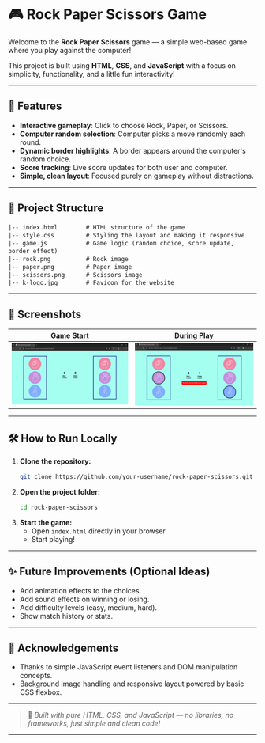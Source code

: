 
# 🎮 Rock Paper Scissors Game

Welcome to the **Rock Paper Scissors** game — a simple web-based game where you play against the computer!

This project is built using **HTML**, **CSS**, and **JavaScript** with a focus on simplicity, functionality, and a little fun interactivity!

---

## 🚀 Features

- **Interactive gameplay**: Click to choose Rock, Paper, or Scissors.
- **Computer random selection**: Computer picks a move randomly each round.
- **Dynamic border highlights**: A border appears around the computer's random choice.
- **Score tracking**: Live score updates for both user and computer.
- **Simple, clean layout**: Focused purely on gameplay without distractions.

---

## 📂 Project Structure

```plaintext
|-- index.html        # HTML structure of the game
|-- style.css         # Styling the layout and making it responsive
|-- game.js           # Game logic (random choice, score update, border effect)
|-- rock.png          # Rock image
|-- paper.png         # Paper image
|-- scissors.png      # Scissors image
|-- k-logo.jpg        # Favicon for the website
```

---

## 📸 Screenshots

| Game Start | During Play |
|:----------:|:-----------:|
| ![image alt](https://github.com/KaushikParab/Rock-Paper-Scissor-Game/blob/94cc2624d71cd10ff0797e1213b5705a9d2a2d55/OUTPUT/Rock%20Paper%20%26%20Scissors%20Game%20-%20Google%20Chrome%2028-04-2025%2011_19_25.png) | ![Play](https://github.com/KaushikParab/Rock-Paper-Scissor-Game/blob/main/OUTPUT/Rock%20Paper%20&%20Scissors%20Game%20-%20Google%20Chrome%2028-04-2025%2011_19_45.png?raw=true) |


---

## 🛠️ How to Run Locally

1. **Clone the repository:**
   ```bash
   git clone https://github.com/your-username/rock-paper-scissors.git
   ```
2. **Open the project folder:**
   ```bash
   cd rock-paper-scissors
   ```
3. **Start the game:**
   - Open `index.html` directly in your browser.
   - Start playing!

---

## ✨ Future Improvements (Optional Ideas)

- Add animation effects to the choices.
- Add sound effects on winning or losing.
- Add difficulty levels (easy, medium, hard).
- Show match history or stats.

---

## 🙌 Acknowledgements

- Thanks to simple JavaScript event listeners and DOM manipulation concepts.
- Background image handling and responsive layout powered by basic CSS flexbox.

---

> 🎯 *Built with pure HTML, CSS, and JavaScript — no libraries, no frameworks, just simple and clean code!*

---
